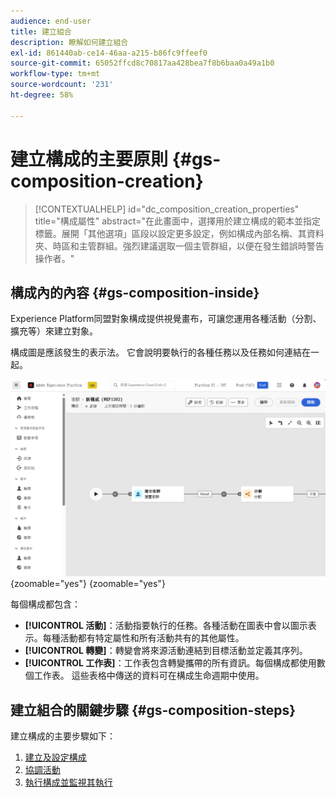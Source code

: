 ```yaml
---
audience: end-user
title: 建立組合
description: 瞭解如何建立組合
exl-id: 861440ab-ce14-46aa-a215-b86fc9ffeef0
source-git-commit: 65052ffcd8c70817aa428bea7f8b6baa0a49a1b0
workflow-type: tm+mt
source-wordcount: '231'
ht-degree: 58%

---
```


# 建立構成的主要原則 {#gs-composition-creation}

>[!CONTEXTUALHELP]
>id="dc_composition_creation_properties"
>title="構成屬性"
>abstract="在此畫面中，選擇用於建立構成的範本並指定標籤。展開「其他選項」區段以設定更多設定，例如構成內部名稱、其資料夾、時區和主管群組。強烈建議選取一個主管群組，以便在發生錯誤時警告操作者。"

## 構成內的內容 {#gs-composition-inside}

Experience Platform同盟對象構成提供視覺畫布，可讓您運用各種活動（分割、擴充等）來建立對象。

構成圖是應該發生的表示法。 它會說明要執行的各種任務以及任務如何連結在一起。

![](assets/composition-example.png){zoomable="yes"} {zoomable="yes"}

每個構成都包含：

* **[!UICONTROL 活動]**：活動指要執行的任務。各種活動在圖表中會以圖示表示。每種活動都有特定屬性和所有活動共有的其他屬性。
* **[!UICONTROL 轉變]**：轉變會將來源活動連結到目標活動並定義其序列。
* **[!UICONTROL 工作表]**：工作表包含轉變攜帶的所有資訊。每個構成都使用數個工作表。 這些表格中傳送的資料可在構成生命週期中使用。

## 建立組合的關鍵步驟 {#gs-composition-steps}

建立構成的主要步驟如下：

1. [建立及設定構成](../compositions/create-composition.md)
1. [協調活動](../compositions/orchestrate-activities.md)
1. [執行構成並監視其執行](../compositions/start-monitor-composition.md)
